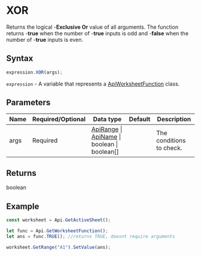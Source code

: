 # XOR

Returns the logical -**Exclusive Or** value of all arguments. The function returns -**true** when the number of -**true** inputs is odd and -**false** when the number of -**true** inputs is even.

## Syntax

```javascript
expression.XOR(args);
```

`expression` - A variable that represents a [ApiWorksheetFunction](../ApiWorksheetFunction.md) class.

## Parameters

| **Name** | **Required/Optional** | **Data type** | **Default** | **Description** |
| ------------- | ------------- | ------------- | ------------- | ------------- |
| args | Required | [ApiRange](../../ApiRange/ApiRange.md) \| [ApiName](../../ApiName/ApiName.md) \| boolean \| boolean[] |  | The conditions to check. |

## Returns

boolean

## Example



```javascript editor-xlsx
const worksheet = Api.GetActiveSheet();

let func = Api.GetWorksheetFunction();
let ans = func.TRUE(); //returns TRUE, doesnt require arguments

worksheet.GetRange("A1").SetValue(ans);

```
